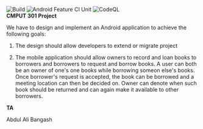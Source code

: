 ![Build](https://github.com/CMPUT301F20T03/OneInfiniteLoop/workflows/Build/badge.svg)
![Android Feature CI Unit](https://github.com/CMPUT301F20T03/OneInfiniteLoop/workflows/Android%20Feature%20CI%20Unit/badge.svg)
![CodeQL](https://github.com/CMPUT301F20T03/OneInfiniteLoop/workflows/CodeQL/badge.svg)<br/>
**CMPUT 301 Project**

We have to design and implement an Android application to achieve the following goals:

  1) The design should allow developers to extend or migrate project

  2) The mobile application should allow owners to record and loan books to borrowers and borrowers to request and borrow books. 
     A user can both be an owner of one's one books while borrowing someon else's books.
     Once borrower's request is accepted, the book can be borrowed and a meeting location can then be decided on. 
     Owner can denote when such book should be returned and can again make it available to other borrowers.


**TA**

Abdul Ali Bangash
